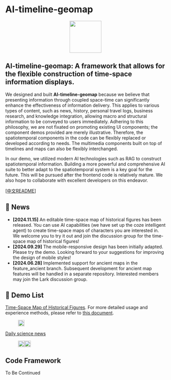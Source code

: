 # AI-timeline-geomap

<p align="center">
    <img src="icon.ico" width="100"/>
</p>

## AI-timeline-geomap: A framework that allows for the flexible construction of time-space information displays.

We designed and built **AI-timeline-geomap** because we believe that presenting information through coupled space-time can significantly enhance the effectiveness of information delivery. This applies to various types of content, such as news, history, personal travel logs, business research, and knowledge integration, allowing macro and structural information to be conveyed to users immediately. Adhering to this philosophy, we are not fixated on promoting existing UI components; the component demos provided are merely illustrative. Therefore, the spatiotemporal components in the code can be flexibly replaced or developed according to needs. The multimedia components built on top of timelines and maps can also be flexibly interchanged.

In our demo, we utilized modern AI technologies such as RAG to construct spatiotemporal information. Building a more powerful and comprehensive AI suite to better adapt to the spatiotemporal system is a key goal for the future. This will be pursued after the frontend code is relatively mature. We also hope to collaborate with excellent developers on this endeavor.

[[中文README](https://github.com/sklongger/AI-timeline-geomap/blob/main/README.md)]

## 📰 News
- **[2024.11.15]** An editable time-space map of historical figures has been released. You can use AI capabilities (we have set up the coze intelligent agent) to create time-space maps of characters you are interested in. We welcome you to try it out and join the discussion group for the time-space map of historical figures!
- **[2024.09.29]** The mobile-responsive design has been initially adapted. Please try the demo. Looking forward to your suggestions for improving the design of mobile styles!
- **[2024.06.28]** Implemented support for ancient maps in the feature_ancient branch. Subsequent development for ancient map features will be handled in a separate repository. Interested members may join the Lark discussion group.

## 🎥 Demo List

[Time-Space Map of Historical Figures](https://autumnriver.tech/timemap?appName=historygeomap&person=项羽). For more detailed usage and experience methods, please refer to [this document](https://gvy72b8f8g2.feishu.cn/base/Cajlby8PlakNnxsg3Vwcbb5nnOe?table=ldxas3H4wYfgjLo7).
<figure class="half">
    <div style="display:flex">
        <div><img src="https://github.com/user-attachments/assets/4c65fe7c-65ad-4ed4-b53b-af1a542bdf6f" width="100%" /></div>
    </div>
</figure>

[Daily science news](https://autumnriver.tech/timemap?appName=technews)
<figure class="half">
    <div style="display:flex">
        <div><img src="https://github.com/user-attachments/assets/512488e0-6147-487a-86e1-4dc951503507" width="100%" /></div>
        <div><img src="https://github.com/user-attachments/assets/0487707d-c6a4-4261-b052-09754ebd24bc" width="100%" /></div>
    </div>
</figure>




## Code Framework
To Be Continued

